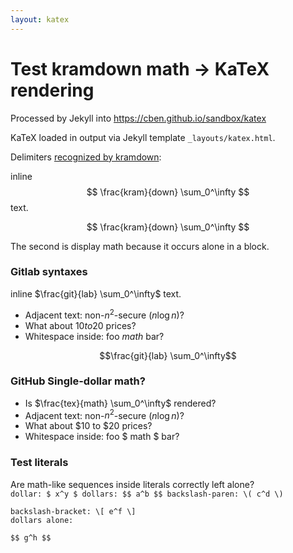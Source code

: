 ```yaml
---
layout: katex
---
```


Test kramdown math -> KaTeX rendering
=====================================

Processed by Jekyll into https://cben.github.io/sandbox/katex

KaTeX loaded in output via Jekyll template `_layouts/katex.html`.

Delimiters [recognized by kramdown](http://kramdown.gettalong.org/syntax.html#math-blocks):

inline $$ \frac{kram}{down} \sum_0^\infty $$ text.

$$ \frac{kram}{down} \sum_0^\infty $$

The second is display math because it occurs alone in a block.

### Gitlab syntaxes

inline $`\frac{git}{lab} \sum_0^\infty`$ text.
- Adjacent text: non-$`n^2`$-secure ($`n \log n`$)?
- What about $`10 to `$20 prices?
- Whitespace inside: foo $` math `$ bar?

```math
\frac{git}{lab} \sum_0^\infty
```

### GitHub Single-dollar math?

- Is $\frac{tex}{math} \sum_0^\infty$ rendered?
- Adjacent text: non-$n^2$-secure ($n \log n$)?
- What about $10 to $20 prices?
- Whitespace inside: foo $ math $ bar?

### Test literals

Are math-like sequences inside literals correctly left alone?  
`dollar: $ x^y $ dollars: $$ a^b $$ backslash-paren: \( c^d \)`

```
backslash-bracket: \[ e^f \]
dollars alone:

$$ g^h $$
```
